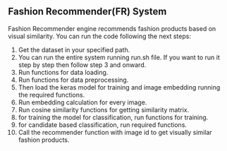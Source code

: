 ## Fashion Recommender(FR) System

Fashion Recommender engine recommends fashion products based on visual similarity. You can run the code following the next steps:
1. Get the dataset in your specified path.
2. You can run the entire system running run.sh file. If you want to run it step by step then follow step 3 and onward.
3. Run functions for data loading.
4. Run functions for data preprocessing.
5. Then load the keras model for training and image embedding running the required functions.
6. Run embedding calculation for every image.
7. Run cosine similarity functions for getting similarity matrix.
8. for training the model for classification, run functions for training.
9. for candidate based classification, run required functions.
10. Call the recommender function with image id to get visually similar fashion products.